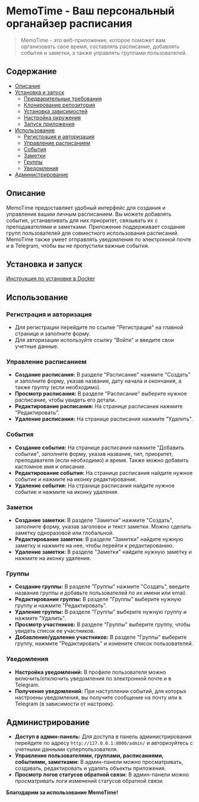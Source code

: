 # MemoTime - Ваш персональный органайзер расписания

> MemoTime - это веб-приложение, которое поможет вам организовать свое время, составлять расписание, добавлять события и заметки, а также управлять группами пользователей.

## Содержание

- [Описание](#описание)
- [Установка и запуск](#установка-и-запуск)
  - [Предварительные требования](#предварительные-требования)
  - [Клонирование репозитория](#клонирование-репозитория)
  - [Установка зависимостей](#установка-зависимостей)
  - [Настройка окружения](#настройка-окружения)
  - [Запуск приложения](#запуск-приложения)
- [Использование](#использование)
  - [Регистрация и авторизация](#регистрация-и-авторизация)
  - [Управление расписанием](#управление-расписанием)
  - [События](#события)
  - [Заметки](#заметки)
  - [Группы](#группы)
  - [Уведомления](#уведомления)
- [Администрирование](#администрирование)

## Описание

MemoTime предоставляет удобный интерфейс для создания и управления вашим личным расписанием. Вы можете добавлять события, устанавливать для них приоритет, связывать их с преподавателями и заметками. Приложение поддерживает создание групп пользователей для совместного использования расписаний. MemoTime также умеет отправлять уведомления по электронной почте и в Telegram, чтобы вы не пропустили важные события.

## Установка и запуск

[Инструкция по установке в Docker](docs/docker-install.md)

## Использование

### Регистрация и авторизация

- Для регистрации перейдите по ссылке "Регистрация" на главной странице и заполните форму.
- Для авторизации используйте ссылку "Войти" и введите свои учетные данные.

### Управление расписанием

- **Создание расписания:** В разделе "Расписание" нажмите "Создать" и заполните форму, указав название, дату начала и окончания, а также группу (если необходимо).
- **Просмотр расписания:** В разделе "Расписание" выберите нужное расписание, чтобы увидеть его детали.
- **Редактирование расписания:** На странице расписания нажмите "Редактировать".
- **Удаление расписания:** На странице расписания нажмите "Удалить".

### События

- **Создание события:** На странице расписания нажмите "Добавить событие", заполните форму, указав название, тип, приоритет, преподавателя (если необходимо) и время. Также можно добавить кастомное имя и описание.
- **Редактирование события:** На странице расписания найдите нужное событие и нажмите на иконку редактирования.
- **Удаление события:** На странице расписания найдите нужное событие и нажмите на иконку удаления.

### Заметки

- **Создание заметки:** В разделе "Заметки" нажмите "Создать", заполните форму, указав заголовок и текст заметки. Можно сделать заметку одноразовой или глобальной.
- **Редактирование заметки:** В разделе "Заметки" найдите нужную заметку и нажмите на нее, чтобы перейти к редактированию.
- **Удаление заметки:** В разделе "Заметки" найдите нужную заметку и нажмите на иконку удаления.

### Группы

- **Создание группы:** В разделе "Группы" нажмите "Создать", введите название группы и добавьте пользователей по их имени или email.
- **Редактирование группы:** В разделе "Группы" выберите нужную группу и нажмите "Редактировать".
- **Удаление группы:** В разделе "Группы" выберите нужную группу и нажмите "Удалить".
- **Просмотр участников:** В разделе "Группы" выберите группу, чтобы увидеть список ее участников.
- **Добавление/удаление участников:** В разделе "Группы" выберите группу, нажмите "Редактировать" и измените список пользователей.

### Уведомления

- **Настройка уведомлений:** В профиле пользователя можно включить/отключить уведомления по электронной почте и в Telegram.
- **Получение уведомлений:** При наступлении событий, для которых настроены уведомления, вы получите сообщение на почту или в Telegram (в зависимости от настроек).

## Администрирование

- **Доступ в админ-панель:** Для доступа в панель администрирования перейдите по адресу `http://127.0.0.1:8000/admin/` и авторизуйтесь с учетными данными суперпользователя.
- **Управление пользователями, группами, расписаниями, событиями, заметками:** В админ-панели можно просматривать, создавать, редактировать и удалять объекты приложения.
- **Просмотр логов статусов обратной связи:** В админ-панели можно просматривать логи изменений статусов обратной связи.

**Благодарим за использование MemoTime!**
